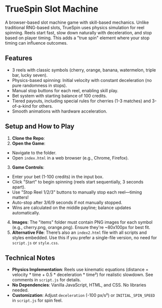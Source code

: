 # TrueSpin Slot Machine

A browser-based slot machine game with skill-based mechanics. Unlike traditional RNG-based slots, TrueSpin uses physics simulation for reel spinning. Reels start fast, slow down naturally with deceleration, and stop based on player timing. This adds a "true spin" element where your stop timing can influence outcomes.

## Features
- 3 reels with classic symbols (cherry, orange, banana, watermelon, triple bar, lucky seven).
- Physics-based spinning: Initial velocity with constant deceleration (no pure randomness in stops).
- Manual stop buttons for each reel, enabling skill play.
- Bet system with starting balance of 100 credits.
- Tiered payouts, including special rules for cherries (1-3 matches) and 3-of-a-kind for others.
- Smooth animations with hardware acceleration.

## Setup and How to Play
1. **Clone the Repo**:
2. **Open the Game**: 
- Navigate to the folder.
- Open `index.html` in a web browser (e.g., Chrome, Firefox).
3. **Game Controls**:
- Enter your bet (1-100 credits) in the input box.
- Click "Start" to begin spinning (reels start sequentially, 3 seconds apart).
- Use "Stop Reel 1/2/3" buttons to manually stop each reel—timing matters!
- Auto-stop after 3/6/9 seconds if not manually stopped.
- Wins are calculated on the middle payline; balance updates automatically.
4. **Images**: The "items" folder must contain PNG images for each symbol (e.g., cherry.png, orange.png). Ensure they're ~80x100px for best fit.
5. **Alternative File**: There’s also an `index2.html` file with all scripts and styles embedded. Use this if you prefer a single-file version, no need for `script.js` or `style.css`.

## Technical Notes
- **Physics Implementation**: Reels use kinematic equations (distance = velocity * time + 0.5 * deceleration * time²) for realistic slowdown. See comments in `script.js` for details.
- **No Dependencies**: Vanilla JavaScript, HTML, and CSS. No libraries needed.
- **Customization**: Adjust `deceleration` (-100 px/s²) or `INITIAL_SPIN_SPEED` in `script.js` for spin feel.
